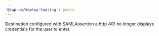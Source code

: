 ```yaml
---
'@sap-ux/deploy-tooling': patch
---
```


Destination configured with SAMLAssertion a http 401 no longer displays credentials for the user to enter.

